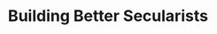 ---
categories: all_articles
provider_display: "www.nytimes.com"
provider_name: "www.nytimes.com"
favicon_url: http://static01.nyt.com/favicon.ico
title: "Building Better Secularists"
published: 2015-02-04
source: http://www.nytimes.com/2015/02/03/opinion/david-brooks-building-better-secularists.html
thumbnail: http://static01.nyt.com/images/2014/11/01/opinion/brooks-circular/brooks-circular-superJumbo-v2.png
---
